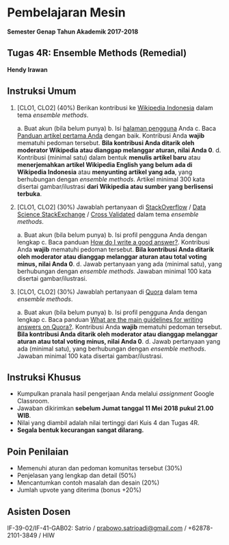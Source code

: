 # Pembelajaran Mesin

**Semester Genap Tahun Akademik 2017-2018**

## Tugas 4R: Ensemble Methods (Remedial)

**Hendy Irawan**

## Instruksi Umum

1. [CLO1, CLO2] (40%) Berikan kontribusi ke [Wikipedia Indonesia](http://id.wikipedia.org/) dalam tema _ensemble methods_.

   a. Buat akun (bila belum punya)
   b. Isi [halaman pengguna](https://id.wikipedia.org/wiki/Wikipedia:Halaman_pengguna) Anda
   c. Baca [Panduan artikel pertama Anda](https://id.wikipedia.org/wiki/Wikipedia:Artikel_pertama_Anda) dengan baik. Kontribusi Anda **wajib** mematuhi pedoman tersebut. **Bila kontribusi Anda ditarik oleh moderator Wikipedia atau dianggap melanggar aturan, nilai Anda 0**.
   d. Kontribusi (minimal satu) dalam bentuk **menulis artikel baru** atau **menerjemahkan artikel Wikipedia English yang belum ada di Wikipedia Indonesia** atau **menyunting artikel yang ada**, yang berhubungan dengan _ensemble methods_. Artikel minimal 300 kata disertai gambar/ilustrasi **dari Wikipedia atau sumber yang berlisensi terbuka**.

2. [CLO1, CLO2] (30%) Jawablah pertanyaan di [StackOverflow](https://stackoverflow.com/) / [Data Science StackExchange](https://datascience.stackexchange.com/) / [Cross Validated](https://stats.stackexchange.com/) dalam tema _ensemble methods_.

   a. Buat akun (bila belum punya)
   b. Isi profil pengguna Anda dengan lengkap
   c. Baca panduan [How do I write a good answer?](https://stackoverflow.com/help/how-to-answer). Kontribusi Anda **wajib** mematuhi pedoman tersebut. **Bila kontribusi Anda ditarik oleh moderator atau dianggap melanggar aturan atau total voting minus, nilai Anda 0**.
   d. Jawab pertanyaan yang ada (minimal satu), yang berhubungan dengan _ensemble methods_. Jawaban minimal 100 kata disertai gambar/ilustrasi.

3. [CLO1, CLO2] (30%) Jawablah pertanyaan di [Quora](https://www.quora.com/) dalam tema _ensemble methods_.

   a. Buat akun (bila belum punya)
   b. Isi profil pengguna Anda dengan lengkap
   c. Baca panduan [What are the main guidelines for writing answers on Quora?](https://help.quora.com/hc/en-us/articles/115004211543-What-are-the-main-guidelines-for-writing-answers-on-Quora-). Kontribusi Anda **wajib** mematuhi pedoman tersebut. **Bila kontribusi Anda ditarik oleh moderator atau dianggap melanggar aturan atau total voting minus, nilai Anda 0**.
   d. Jawab pertanyaan yang ada (minimal satu), yang berhubungan dengan _ensemble methods_. Jawaban minimal 100 kata disertai gambar/ilustrasi.

## Instruksi Khusus

* Kumpulkan pranala hasil pengerjaan Anda melalui _assignment_ Google Classroom.
* Jawaban dikirimkan **sebelum Jumat tanggal 11 Mei 2018 pukul 21.00 WIB**.
* Nilai yang diambil adalah nilai tertinggi dari Kuis 4 dan Tugas 4R.
* **Segala bentuk kecurangan sangat dilarang.**

## Poin Penilaian

* Memenuhi aturan dan pedoman komunitas tersebut (30%)
* Penjelasan yang lengkap dan detail (50%)
* Mencantumkan contoh masalah dan desain (20%)
* Jumlah upvote yang diterima (bonus +20%)

## Asisten Dosen

IF-39-02/IF-41-GAB02: Satrio / prabowo.satrioadi@gmail.com / +62878-2101-3849 / HIW
